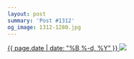 ```yaml
---
layout: post
summary: 'Post #1312'
og_image: 1312-1280.jpg
---
```


<p>
 <time>
  <a href="/1312">
   {{ page.date | date: "%B %-d, %Y" }}
  </a>
 </time>
 <a href="/1312">
  <img data-taken="3/14/2021" sizes="(min-width: 700px) 50vw, calc(100vw - 2rem)" src="{{ site.assets_url }}/1312-640.jpg" srcset="{{ site.assets_url }}/1312-320.jpg 320w, {{ site.assets_url }}/1312-640.jpg 640w, {{ site.assets_url }}/1312-960.jpg 960w, {{ site.assets_url }}/1312-1280.jpg 1280w"/>
 </a>
</p>
